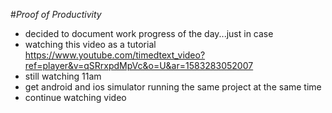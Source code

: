 #_Proof of Productivity_

* decided to document work progress of the day...just in case
* watching this video as a tutorial https://www.youtube.com/timedtext_video?ref=player&v=qSRrxpdMpVc&o=U&ar=1583283052007
* still watching 11am
* get android and ios simulator running the same project at the same time
* continue watching video 
